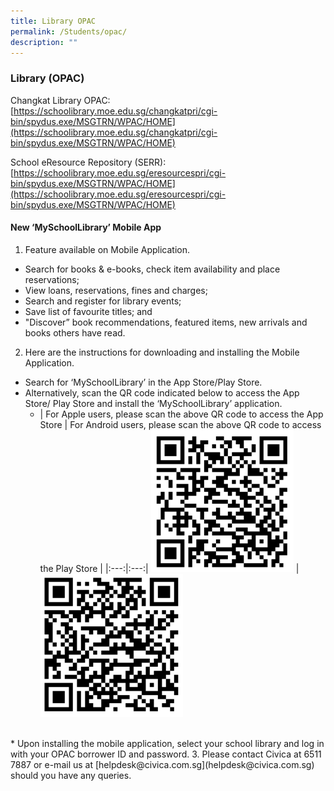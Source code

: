 ```yaml
---
title: Library OPAC
permalink: /Students/opac/
description: ""
---
```

### Library (OPAC)

Changkat Library OPAC: <br>
[https://schoolibrary.moe.edu.sg/changkatpri/cgi-bin/spydus.exe/MSGTRN/WPAC/HOME](https://schoolibrary.moe.edu.sg/changkatpri/cgi-bin/spydus.exe/MSGTRN/WPAC/HOME)

School eResource Repository (SERR): <br>
[https://schoolibrary.moe.edu.sg/eresourcespri/cgi-bin/spydus.exe/MSGTRN/WPAC/HOME](https://schoolibrary.moe.edu.sg/eresourcespri/cgi-bin/spydus.exe/MSGTRN/WPAC/HOME)

#### New ‘MySchoolLibrary’ Mobile App
1. Feature available on Mobile Application.
* Search for books & e-books, check item availability and place reservations;
* View loans, reservations, fines and charges;
* Search and register for library events;
* Save list of favourite titles; and
* "Discover” book recommendations, featured items, new arrivals and books others have read.
2. Here are the instructions for downloading and installing the Mobile Application.
* Search for ‘MySchoolLibrary’ in the App Store/Play Store.
* Alternatively, scan the QR code indicated below to access the App Store/ Play Store and install the ‘MySchoolLibrary’ application.
	* | For Apple users, please scan the above QR code to access the App Store | For Android users, please scan the above QR code to access the Play Store |
|:---:|:---:|
<img src="images/APPLE.png" style="width:50%"> | <img src="images/ANDROID.png" style="width:50%">
<br>
* Upon installing the mobile application, select your school library and log in with your OPAC borrower ID and password.
3. Please contact Civica at 6511 7887 or e-mail us at [helpdesk@civica.com.sg](helpdesk@civica.com.sg) should you have any queries.